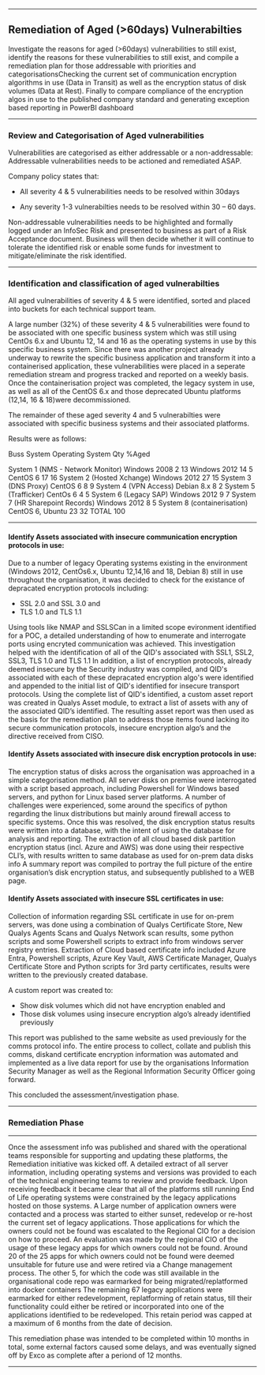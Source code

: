

---

## Remediation of Aged (>60days) Vulnerabilties 

Investigate the reasons for aged (>60days) vulnerabilities to still exist, identify the reasons for these vulnerabilities to still exist, and compile a remediation plan for those addressable with priorities and categorisationsChecking the current set of communication encryption algorithms in use (Data in Transit) as well as the encryption status of disk volumes (Data at Rest). Finally to compare compliance of the encryption algos in use to the published company standard and generating exception based reporting in PowerBI dashboard

---

### Review and Categorisation of Aged vulnerabilities

Vulnerabilities are categorised as either addressable or a non-addressable:
Addressable vulnerabilities needs to be actioned and remediated ASAP.

Company policy states that:

- All severity 4 & 5 vulnerabilities needs to be resolved within 30days

- Any severity 1-3 vulnerabilties needs to be resolved within 30 – 60 days.

Non-addressable vulnerabilities needs to be highlighted and formally logged under an InfoSec Risk and presented to business as part of a Risk Acceptance document. Business will then decide whether it will continue to tolerate the identified risk or enable some funds for investment to mitigate/eliminate the risk identified.

---

### Identification and classification of aged vulnerabilties

All aged vulnerabilities of severity 4 & 5 were identified, sorted and placed into buckets for each technical support team.

A large number (32%) of these severity 4 & 5 vulnerabilities were found to be associated with one specific business system which was still using CentOs 6.x and Ubuntu 12, 14 and 16 as the operating systems in use by this specific business system. Since there was another project already underway to rewrite the specific business application and transform it into a containerised application, these vulnerabilities were placed in a seperate remediation stream and progress tracked and reported on a weekly basis. Once the containerisation project was completed, the legacy system in use, as well as all of the CentOS 6.x and those deprecated Ubuntu platforms (12,14, 16 & 18)were decommissioned.

The remainder of these aged severity 4 and 5 vulnerabilties were associated with specific business systems and their associated platforms.

Results were as follows:



Buss System				Operating System	Qty		%Aged

System 1 (NMS - Network Monitor)	Windows 2008		2		13
					Windows 2012		14		5
					CentOS 6		17		16
System 2 (Hosted Xchange)		Windows 2012		27		15
System 3 (DNS Proxy)			CentOS 6		8		9
System 4 (VPN Access)			Debian 8.x		8		2
System 5 (Trafficker)			CentOs 6		4		5
System 6 (Legacy SAP)			Windows 2012		9		7
System 7 (HR Sharepoint Records)	Windows 2012		8		5
System 8 (containerisation)		CentOS 6, Ubuntu	23		32
								TOTAL		100

---

#### Identify Assets associated with insecure communication encryption protocols in use:

Due to a number of legacy Operating systems existing in the environment (Windows 2012, CentOs6.x, Ubuntu 12,14,16 and 18, Debian 8) still in use throughout the organisation, it was decided to check for the existance of depracated encryption protocols including:
- SSL 2.0 and SSL 3.0 and
- TLS 1.0 and TLS 1.1

Using tools like NMAP and SSLSCan in a limited scope evironment identified for a POC, a detailed understanding of how to enumerate and interrogate ports using encryted communication was achieved.
This investigation helped with the identification of all of the QID's associated with SSL1, SSL2, SSL3, TLS 1.0 and TLS 1.1 In addition, a list of encryption protocols, already deemed insecure by the Security industry was compiled, and QID's associated with each of these depracated encryption algo's were identified and appended to the initial list of QID's identified for insecure transport protocols.
Using the complete list of QID's identified, a custom asset report was created in Qualys Asset module, to extract a list of assets with any of the associated QID’s identified. The resulting asset report was then used as the basis for the remediation plan to address those items found lacking ito secure communication protocols, insecure encryption algo’s and the directive received from CISO.

#### Identify Assets associated with insecure disk encryption protocols in use:

The encryption status of disks across the organisation was approached in a simple categorisation method.
All server disks on premise were interrogated with a script based approach, including Powershell for Windows based servers, and python for Linux based server platforms. A number of challenges were experienced, some around the specifics of python regarding the linux distributions but mainly around firewall access to specific systems. Once this was resolved, the disk encryption status results were written into a database, with the intent of using the database for analysis and reporting. The extraction of all cloud based disk partition encryption status (incl. Azure and AWS) was done using their respective CLI’s, with results written to same database as used for on-prem data disks info
A summary report was compiled to portray the full picture of the entire organisation’s disk encryption status, and subsequently published to a WEB page.

#### Identify Assets associated with insecure SSL certificates in use:

Collection of information regarding SSL certificate in use for on-prem servers, was done using a combination of Qualys Certificate Store, New Qualys Agents Scans and Qualys Network scan results, some python scripts and some Powershell scripts to extract info from windows server registry entries.
Extraction of Cloud based certificate info included Azure Entra, Powershell scripts, Azure Key Vault, AWS Certificate Manager, Qualys Certificate Store and Python scripts for 3rd party certificates, results were written to the previously created database.

A custom report was created to:
- Show disk volumes which did not have encryption enabled and
- Those disk volumes using insecure encryption algo’s already identified previously

This report was published to the same website as used previously for the comms protocol info. The entire process to collect, collate and publish this comms, diskand certificate encryption information was automated and implemented as a live data report for use by the organisations Information Security Manager as well as the Regional Information Security Officer going forward.

This concluded the assessment/investigation phase.


---

### Remediation Phase

---

Once the assessment info was published and shared with the operational teams responsible for supporting and updating these platforms, the Remediation initiative was kicked off.
A detailed extract of all server information, including operating systems and versions was provided to each of the technical engineering teams to review and provide feedback.
Upon receiving feedback it became clear that all of the platforms still running End of Life operating systems were constrained by the legacy applications hosted on those systems. A Large number of application owners were contacted and a process was started to either sunset, redevelop or re-host the current set of legacy applications.
Those applications for which the owners could not be found was escalated to the Regional CIO for a decision on how to proceed. An evaluation was made by the regional CIO of the usage of these legacy apps for which owners could not be found. Around 20 of the 25 apps for which owners could not be found were deemed unsuitable for future use and were retired via a Change management process. The other 5, for which the code was still available in the organisational code repo was earmarked for being migrated/replatformed into docker containers
The remaining 67 legacy applications were earmarked for either redevelopment, replatforming of retain status, till their functionality could either be retired or incorporated into one of the applications identified to be redeveloped. This retain period was capped at a maximum of 6 months from the date of decision.

This remediation phase was intended to be completed within 10 months in total, some external factors caused some delays, and was eventually signed off by Exco as complete after a periond of 12 months.

---
